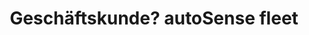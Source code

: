---
layout: page
title: Geschäftskunde? autoSense fleet
permalink: /fleet/
external-link: /fleet
ref: fleet
sub-page: false
lang: de
lang-name: Deutsch (Schweiz)
---